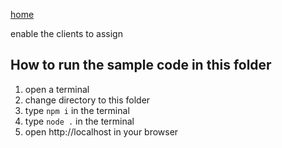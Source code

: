 [home](../README.md)

enable the clients to assign

## How to run the sample code in this folder
1. open a terminal
1. change directory to this folder
1. type `npm i` in the terminal
1. type `node .` in the terminal
1. open http://localhost in your browser